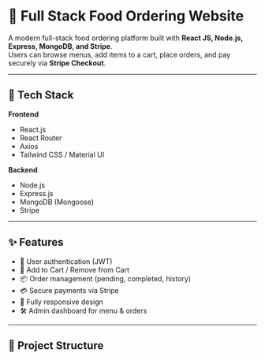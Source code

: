 # 🍔 Full Stack Food Ordering Website  

A modern full-stack food ordering platform built with **React JS, Node.js, Express, MongoDB, and Stripe**.  
Users can browse menus, add items to a cart, place orders, and pay securely via **Stripe Checkout**.  

---

## 🚀 Tech Stack  

**Frontend**  
- React.js  
- React Router  
- Axios  
- Tailwind CSS / Material UI  

**Backend**  
- Node.js  
- Express.js  
- MongoDB (Mongoose)  
- Stripe  

---

## ✨ Features  

- 🔑 User authentication (JWT)  
- 🛒 Add to Cart / Remove from Cart  
- 📦 Order management (pending, completed, history)  
- 💳 Secure payments via Stripe  
- 📱 Fully responsive design  
- 🛠️ Admin dashboard for menu & orders  

---

## 📂 Project Structure  

